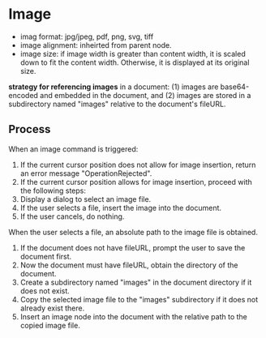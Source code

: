 #  Image

* imag format: jpg/jpeg, pdf, png, svg, tiff
* image alignment: inheirted from parent node.
* image size: if image width is greater than content width, it is scaled down to fit the content width. Otherwise, it is displayed at its original size.

**strategy for referencing images** in a document: 
(1) images are base64-encoded and embedded in the document, and
(2) images are stored in a subdirectory named "images" relative to the document's fileURL.

## Process

When an image command is triggered:

1. If the current cursor position does not allow for image insertion, return an error message "OperationRejected".
2. If the current cursor position allows for image insertion, proceed with the following steps:
3. Display a dialog to select an image file.
4. If the user selects a file, insert the image into the document.
5. If the user cancels, do nothing.


When the user selects a file, an absolute path to the image file is obtained.

1. If the document does not have fileURL, prompt the user to save the document first.
2. Now the document must have fileURL, obtain the directory of the document.
3. Create a subdirectory named "images" in the document directory if it does not exist.
4. Copy the selected image file to the "images" subdirectory if it does not already exist there.
5. Insert an image node into the document with the relative path to the copied image file.
